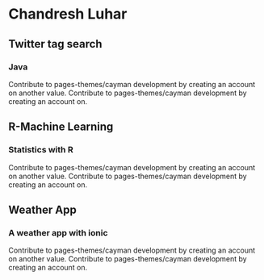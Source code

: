 # Chandresh Luhar

## Twitter tag search
### Java

Contribute to pages-themes/cayman development by creating an account on another value.  Contribute to pages-themes/cayman development by creating an account on.


## R-Machine Learning
### Statistics with R

Contribute to pages-themes/cayman development by creating an account on another value.  Contribute to pages-themes/cayman development by creating an account on.


## Weather App
### A weather app with ionic

Contribute to pages-themes/cayman development by creating an account on another value.  Contribute to pages-themes/cayman development by creating an account on.
